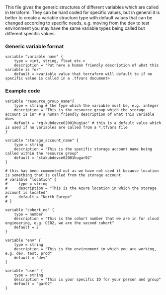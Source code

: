 This file gives the generic structures of different variables which are called in terraform. They can be hard coded for specific values, but in general it is better to create a variable structure type with default values that can be changed according to specific needs, e.g. moving from the dev to test environment you may have the same variable types being called but different specific values.
### Generic variable format
```
variable "variable name" {
    type = <int, string, float etc.>
    description = "Put here a human friendly description of what this variable is for"
    default = <variable value that terraform will default to if no specific value is called in a .tfvars document>
```
### Example code
```
variable "resource_group_name"{
    type = string # the type which the variable must be, e.g. integer
    description = "This is the resource group which the storage account is in" # a human friendly description of what this variable does
    default = "rg-kubdevce02001hugiac" # this is a default value which is used if no variables are called from a *.tfvars file
}

variable "storage_account_name" {
    type = string
    description = "This is the specific storage account name being called within the resource group"
    default = "stakubdevce02001hugar02"
}

# this has been commented out as we have not used it because location is something that is called from the storage account
# variable "location" {
#     type = string
#     description = "This is the Azure location in which the storage account is located"
#     default = "North Europe"
# }

variable "cohort_no" {
    type = number
    description = "This is the cohort number that we are in for cloud engineering, e.g. CE02, we are the second cohort"
    default = 2
}

variable "env" {
    type = string
    description = "This is the environment in which you are working, e.g. dev, test, prod"
    default = "dev"
}

variable "user" {
    type = string
    description = "This is your specific ID for your person and group"
    default = "gar02"
}
```